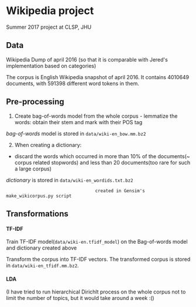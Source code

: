 # Wikipedia project

Summer 2017 project at CLSP, JHU


## Data 

Wikipedia Dump of april 2016
(so that it is comparable with Jered's implementation based on categories)

The corpus is English Wikipedia snapshot of april 2016. It contains 4010649 documents, with 591398 different word tokens in them. 

## Pre-processing

1) Create bag-of-words model from the whole corpus - lemmatize the words: obtain their stem and mark with their POS tag
  
  *bag-of-words* model is stored in ```data/wiki-en_bow.mm.bz2 ```

2) When creating a dictionary:
  * discard the words which occurred in more than 10% of the documents(~ corpus related stopwords) and less than 20 documents(too rare for such a large corpus)

  *dictionary* is stored in ``` data/wiki-en_wordids.txt.bz2 ```
  
                                      created in Gensim's make_wikicorpus.py script

## Transformations

#### TF-IDF

Train TF-IDF model(```data/wiki-en.tfidf_model```) on the Bag-of-words model and dictionary created above

Transform the corpus into TF-IDF vectors. The transformed corpus is stored in ```data/wiki-en_tfidf.mm.bz2```. 


#### LDA

(I have tried to run hierarchical Dirichlt process on the whole corpus not to limit the number of topics, but it would take around a week :()



           
  



